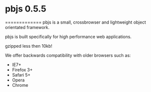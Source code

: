 # pbjs 0.5.5
=============
pbjs is a small, crossbrowser and lightweight object orientated framework.

pbjs is built specifically for high performance web applications.

gzipped less then 10kb!

We offer backwards compatibility with older browsers such as:

- IE7+
- Firefox 3+
- Safari 5+
- Opera
- Chrome